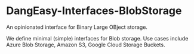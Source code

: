 # DangEasy-Interfaces-BlobStorage
An opinionated interface for Binary Large OBject storage.

We define minimal (simple) interfaces for Blob storage. Use cases include Azure Blob Storage, Amazon S3, Google Cloud Storage Buckets.

